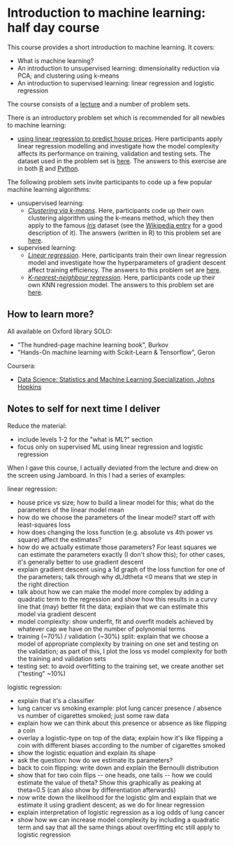 # Introduction to machine learning: half day course
This course provides a short introduction to machine learning. It covers:

- What is machine learning?
- An introduction to unsupervised learning: dimensionality reduction via PCA; and clustering using k-means
- An introduction to supervised learning: linear regression and logistic regression

The course consists of a [lecture](https://htmlpreview.github.io/?https://raw.githubusercontent.com/ben18785/introduction_to_ml/main/presentations/intro_to_ml.html) and a number of problem sets.

There is an introductory problem set which is recommended for all newbies to machine learning:
- [using linear regression to predict house prices](https://htmlpreview.github.io/?https://github.com/ben18785/introduction_to_ml/blob/main/problem_sets/s_applied_regression.nb.html). Here participants apply linear regression modelling and investigate how the model complexity affects its performance on training, validation and testing sets. The dataset used in the problem set is [here](./problem_sets/data/housing_short.csv). The answers to this exercise are in both [R](https://htmlpreview.github.io/?https://github.com/ben18785/introduction_to_ml/blob/main/problem_sets/answers/s_applied_regression.nb.html) and [Python](https://github.com/ben18785/introduction_to_ml/blob/main/problem_sets/answers/s_applied_regression.ipynb).

The following problem sets invite participants to code up a few popular machine learning algorithms:

- unsupervised learning:
  - [*Clustering via k-means*](https://htmlpreview.github.io/?https://github.com/ben18785/introduction_to_ml/blob/main/problem_sets/s_clustering_problems.nb.html). Here, participants code up their own clustering algorithm using the k-means method, which they then apply to the famous [_Iris_](./problem_sets/data/iris.csv) dataset (see the [Wikipedia entry](https://en.wikipedia.org/wiki/Iris_flower_data_set) for a good description of it). The answers (written in R) to this problem set are [here](https://htmlpreview.github.io/?https://github.com/ben18785/introduction_to_ml/blob/main/problem_sets/answers/s_clustering_problems_answers.nb.html).
- supervised learning:
  - [*Linear regression*](https://htmlpreview.github.io/?https://github.com/ben18785/introduction_to_ml/blob/main/problem_sets/s_linear_regression_problems.nb.html). Here, participants train their own linear regression model and investigate how the hyperparameters of gradient descent affect training efficiency. The answers to this problem set are [here](https://htmlpreview.github.io/?https://github.com/ben18785/introduction_to_ml/blob/main/problem_sets/answers/s_linear_regression_problems_answers.nb.html).
  - [*K-nearest-neighbour regression*](https://htmlpreview.github.io/?https://github.com/ben18785/introduction_to_ml/blob/main/problem_sets/s_knn_problems.nb.html). Here, participants code up their own KNN regression model. The answers to this problem set are [here](https://htmlpreview.github.io/?https://github.com/ben18785/introduction_to_ml/blob/main/problem_sets/answers/s_knn_problems_answers.nb.html).


## How to learn more?

All available on Oxford library SOLO:

- "The hundred-page machine learning book", Burkov
- "Hands-On machine learning with Scikit-Learn & Tensorflow", Geron

Coursera:

- [Data Science: Statistics and Machine Learning Specialization, Johns Hopkins](https://www.coursera.org/specializations/data-science-statistics-machine-learning)

## Notes to self for next time I deliver

Reduce the material:

- include levels 1-2 for the "what is ML?" section
- focus only on supervised ML using linear regression and logistic regression

When I gave this course, I actually deviated from the lecture and drew on the screen using Jamboard. In this I had a series of examples:

linear regression:
- house price vs size; how to build a linear model for this; what do the parameters of the linear model mean
- how do we choose the parameters of the linear model? start off with least-squares loss
- how does changing the loss function (e.g. absolute vs 4th power vs square) affect the estimates?
- how do we actually estimate those parameters? For least squares we can estimate the parameters exactly (I don't show this); for other cases, it's generally better to use gradient descent
- explain gradient descent using a 1d graph of the loss function for one of the parameters; talk through why dL/dtheta <0 means that we step in the right direction
- talk about how we can make the model more complex by adding a quadratic term to the regression and show how this results in a curvy line that (may) better fit the data; explain that we can estimate this model via gradient descent
- model complexity: show underfit, fit and overfit models achieved by whatever cap we have on the number of polynomial terms
- training (~70%) / validation (~30%) split: explain that we choose a model of appropriate complexity by training on one set and testing on the validation; as part of this, I plot the loss vs model complexity for both the training and validation sets
- testing set: to avoid overfitting to the training set, we create another set ("testing" ~10%)

logistic regression:
- explain that it's a classifier
- lung cancer vs smoking example: plot lung cancer presence / absence vs number of cigarettes smoked; just some raw data
- explain how we can think about this presence or absence as like flipping a coin
- overlay a logistic-type on top of the data; explain how it's like flipping a coin with different biases according to the number of cigarettes smoked
- show the logistic equation and explain its shape
- ask the question: how do we estimate its parameters?
- back to coin flipping: write down and explain the Bernoulli distribution
- show that for two coin flips -- one heads, one tails -- how we could estimate the value of theta? Show this graphically as peaking at theta=0.5 (can also show by differentiation afterwards)
- now write down the likelihood for the logistic glm and explain that we estimate it using gradient descent; as we do for linear regression
- explain interpretation of logistic regression as a log odds of lung cancer
- show how we can increase model complexity by including a quadratic term and say that all the same things about overfitting etc still apply to logistic regression 
